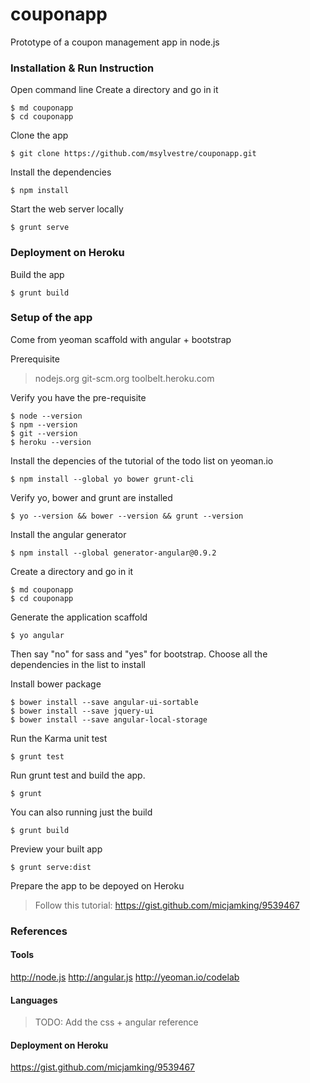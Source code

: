 couponapp
=========

Prototype of a coupon management app in node.js

### Installation & Run Instruction

Open command line
Create a directory and go in it
```
$ md couponapp
$ cd couponapp
```

Clone the app
```
$ git clone https://github.com/msylvestre/couponapp.git
```

Install the dependencies
```
$ npm install
```

Start the web server locally
```
$ grunt serve
```


### Deployment on Heroku

Build the app
```
$ grunt build
```



### Setup of the app

Come from yeoman scaffold with angular + bootstrap

Prerequisite
> nodejs.org
> git-scm.org
> toolbelt.heroku.com

Verify you have the pre-requisite
```
$ node --version
$ npm --version
$ git --version
$ heroku --version
```

Install the depencies of the tutorial of the todo list on yeoman.io
```
$ npm install --global yo bower grunt-cli
```

Verify yo, bower and grunt are installed
```
$ yo --version && bower --version && grunt --version
```

Install the angular generator
```
$ npm install --global generator-angular@0.9.2
```

Create a directory and go in it
```
$ md couponapp
$ cd couponapp
```

Generate the application scaffold
```
$ yo angular
```
Then say "no" for sass and "yes" for bootstrap.
Choose all the dependencies in the list to install

Install bower package
```
$ bower install --save angular-ui-sortable
$ bower install --save jquery-ui
$ bower install --save angular-local-storage
```

Run the Karma unit test
```
$ grunt test
```

Run grunt test and build the app.
```
$ grunt
```

You can also running just the build
```
$ grunt build
```

Preview your built app
```
$ grunt serve:dist
```

Prepare the app to be depoyed on Heroku
> Follow this tutorial: https://gist.github.com/micjamking/9539467


### References

#### Tools
http://node.js
http://angular.js
http://yeoman.io/codelab


#### Languages
> TODO: Add the css + angular reference

#### Deployment on Heroku
https://gist.github.com/micjamking/9539467

